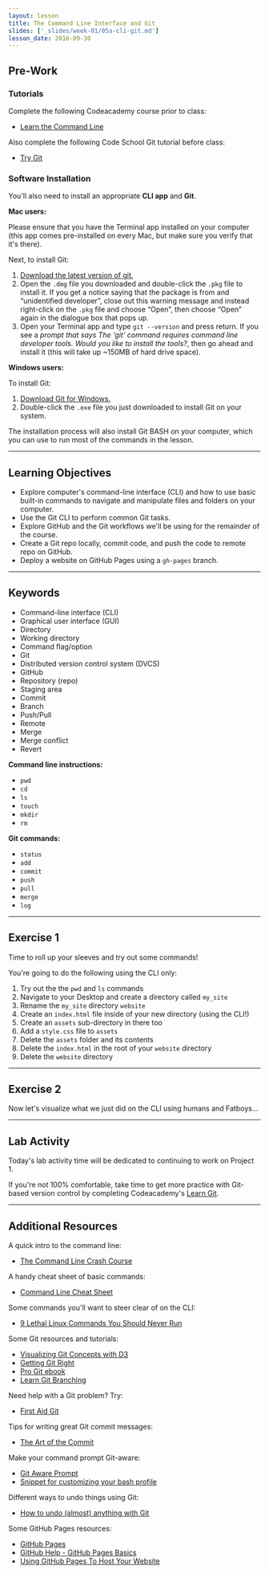 ```yaml
---
layout: lesson
title: The Command Line Interface and Git
slides: ['_slides/week-01/05a-cli-git.md']
lesson_date: 2016-09-30
---
```


## Pre-Work

### Tutorials

Complete the following Codeacademy course prior to class:

- [Learn the Command Line](https://www.codecademy.com/learn/learn-the-command-line)

Also complete the following Code School Git tutorial before class:

- [Try Git](https://try.github.io/)

### Software Installation

You'll also need to install an appropriate **CLI app** and **Git**.

**Mac users:**

Please ensure that you have the Terminal app installed on your computer (this app comes pre-installed on every Mac, but make sure you verify that it's there).

Next, to install Git:

1. [Download the latest version of git.](https://git-scm.com/downloads)
2. Open the `.dmg` file you downloaded and double-click the `.pkg` file to install it. If you get a notice saying that the package is from and “unidentified developer”, close out this warning message and instead right-click on the `.pkg` file and choose “Open”, then choose “Open” again in the dialogue box that pops up.
3. Open your Terminal app and type `git --version` and press return. If you see a *prompt that says The ‘git’ command requires command line developer tools. Would you like to install the tools?*, then go ahead and install it (this will take up ~150MB of hard drive space).

**Windows users:**

To install Git:

1. [Download Git for Windows.](https://git-scm.com/download/win)
2. Double-click the `.exe` file you just downloaded to install Git on your system.

The installation process will also install Git BASH on your computer, which you can use to run most of the commands in the lesson.

---

## Learning Objectives

- Explore computer's command-line interface (CLI) and how to use basic built-in commands to navigate and manipulate files and folders on your computer.
- Use the Git CLI to perform common Git tasks.
- Explore GitHub and the Git workflows we'll be using for the remainder of the course.
- Create a Git repo locally, commit code, and push the code to remote repo on GitHub.
- Deploy a website on GitHub Pages using a `gh-pages` branch.

---

## Keywords

- Command-line interface (CLI)
- Graphical user interface (GUI)
- Directory
- Working directory
- Command flag/option
- Git
- Distributed version control system (DVCS)
- GitHub
- Repository (repo)
- Staging area
- Commit
- Branch
- Push/Pull
- Remote
- Merge
- Merge conflict
- Revert

**Command line instructions:**

- `pwd`
- `cd`
- `ls`
- `touch`
- `mkdir`
- `rm`

**Git commands:**

- `status`
- `add`
- `commit`
- `push`
- `pull`
- `merge`
- `log`

---

## Exercise 1

Time to roll up your sleeves and try out some commands!

You're going to do the following using the CLI only:

1. Try out the the `pwd` and `ls` commands
2. Navigate to your Desktop and create a directory called `my_site`
3. Rename the `my_site` directory `website`
4. Create an `index.html` file inside of your new directory (using the CLI!)
5. Create an `assets` sub-directory in there too
6. Add a `style.css` file to `assets`
7. Delete the `assets` folder and its contents
8. Delete the `index.html` in the root of your `website` directory
9. Delete the `website` directory

---

## Exercise 2

Now let's visualize what we just did on the CLI using humans and Fatboys...

---

## Lab Activity

Today's lab activity time will be dedicated to continuing to work on Project 1.

If you're not 100% comfortable, take time to get more practice with Git-based version control by completing Codeacademy's [Learn Git](https://www.codecademy.com/learn/learn-git).

---

## Additional Resources

A quick intro to the command line:

- [The Command Line Crash Course](http://cli.learncodethehardway.org/book/)

A handy cheat sheet of basic commands:

- [Command Line Cheat Sheet](http://www.git-tower.com/blog/command-line-cheat-sheet/)

Some commands you'll want to steer clear of on the CLI:

- [9 Lethal Linux Commands You Should Never Run](http://www.makeuseof.com/tag/9-lethal-linux-commands-never-run/)

Some Git resources and tutorials:

- [Visualizing Git Concepts with D3](https://onlywei.github.io/explain-git-with-d3/)
- [Getting Git Right](https://www.atlassian.com/git/)
- [Pro Git ebook](http://git-scm.com/book/en/v2)
- [Learn Git Branching](http://pcottle.github.io/learnGitBranching/)

Need help with a Git problem? Try:

- [First Aid Git](http://firstaidgit.io/#/)

Tips for writing great Git commit messages:

- [The Art of the Commit](http://alistapart.com/article/the-art-of-the-commit)

Make your command prompt Git-aware:

- [Git Aware Prompt](https://github.com/jimeh/git-aware-prompt)
- [Snippet for customizing your bash profile](https://gist.github.com/mandiwise/8112fb0668f4801cc3f9)

Different ways to undo things using Git:

- [How to undo (almost) anything with Git](https://github.com/blog/2019-how-to-undo-almost-anything-with-git)

Some GitHub Pages resources:

- [GitHub Pages](https://pages.github.com/)
- [GitHub Help - GitHub Pages Basics](https://help.github.com/categories/github-pages-basics/)
- [Using GitHub Pages To Host Your Website](http://blog.teamtreehouse.com/using-github-pages-to-host-your-website)
